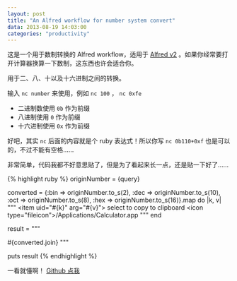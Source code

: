 ```yaml
---
layout: post
title: "An Alfred workflow for number system convert"
data: 2013-08-19 14:03:00
categories: "productivity"
---
```


这是一个用于数制转换的 Alfred workflow，适用于 [Alfred v2](http://www.alfredapp.com/) 。如果你经常要打开计算器换算一下数制，这东西也许会适合你。

用于二、八、十以及十六进制之间的转换。

输入 `nc number` 来使用，例如 `nc 100` ， `nc 0xfe`

- 二进制数使用 `0b` 作为前缀
- 八进制使用 `0` 作为前缀
- 十六进制使用 `0x` 作为前缀

好吧，其实 `nc` 后面的内容就是个 ruby 表达式！所以你写 `nc 0b110+0xf` 也是可以的，不过不能有空格……

非常简单，代码我都不好意思贴了，但是为了看起来长一点，还是贴一下好了……

{% highlight ruby %}
originNumber = {query}

converted = {:bin => originNumber.to_s(2), :dec => originNumber.to_s(10), :oct => originNumber.to_s(8), :hex => originNumber.to_s(16)}.map do |k, v|
  """
    <item uid=\"#{k}\" arg=\"#{v}\">
      <title>#{k}: #{v}</title>
      <subtitle>select to copy to clipboard</subtitle>
      <icon type=\"fileicon\">/Applications/Calculator.app</icon>
    </item>
  """
end

result =
"""
<?xml version=\"1.0\"?>
<items>
  #{converted.join}
</items>
"""

puts result
{% endhighlight %}

一看就懂啊！ [Github 点我](https://github.com/anson0370/alfred-numbersystem-convertor)

